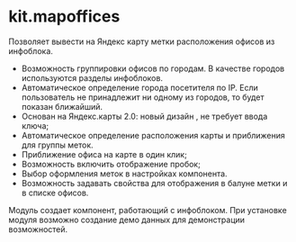 # kit.mapoffices

Позволяет вывести на Яндекс карту метки расположения офисов из инфоблока.

- Возможность группировки офисов по городам. В качестве городов используются разделы инфоблоков.
- Автоматическое определение города посетителя по IP. Если пользователь не принадлежит ни одному из городов, то будет показан ближайший.
- Основан на Яндекс.карты 2.0: новый дизайн , не требует ввода ключа;
- Автоматическое определение расположения карты и приближения для группы меток.
- Приближение офиса на карте в один клик;
- Возможность включить отображение пробок;
- Выбор оформления меток в настройках компонента.
- Возможность задавать свойства для отображения в балуне метки и в списке офисов.

Модуль создает компонент, работающий с инфоблоком.
При установке модуля возможно создание демо данных для демонстрации возможностей.
